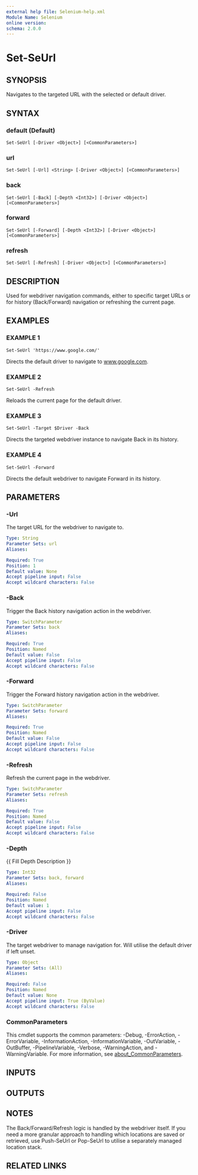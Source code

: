 ```yaml
---
external help file: Selenium-help.xml
Module Name: Selenium
online version:
schema: 2.0.0
---
```


# Set-SeUrl

## SYNOPSIS
Navigates to the targeted URL with the selected or default driver.

## SYNTAX

### default (Default)
```
Set-SeUrl [-Driver <Object>] [<CommonParameters>]
```

### url
```
Set-SeUrl [-Url] <String> [-Driver <Object>] [<CommonParameters>]
```

### back
```
Set-SeUrl [-Back] [-Depth <Int32>] [-Driver <Object>] [<CommonParameters>]
```

### forward
```
Set-SeUrl [-Forward] [-Depth <Int32>] [-Driver <Object>] [<CommonParameters>]
```

### refresh
```
Set-SeUrl [-Refresh] [-Driver <Object>] [<CommonParameters>]
```

## DESCRIPTION
Used for webdriver navigation commands, either to specific target URLs or
for history (Back/Forward) navigation or refreshing the current page.

## EXAMPLES

### EXAMPLE 1
```
Set-SeUrl 'https://www.google.com/'
```

Directs the default driver to navigate to www.google.com.

### EXAMPLE 2
```
Set-SeUrl -Refresh
```

Reloads the current page for the default driver.

### EXAMPLE 3
```
Set-SeUrl -Target $Driver -Back
```

Directs the targeted webdriver instance to navigate Back in its history.

### EXAMPLE 4
```
Set-SeUrl -Forward
```

Directs the default webdriver to navigate Forward in its history.

## PARAMETERS

### -Url
The target URL for the webdriver to navigate to.

```yaml
Type: String
Parameter Sets: url
Aliases:

Required: True
Position: 1
Default value: None
Accept pipeline input: False
Accept wildcard characters: False
```

### -Back
Trigger the Back history navigation action in the webdriver.

```yaml
Type: SwitchParameter
Parameter Sets: back
Aliases:

Required: True
Position: Named
Default value: False
Accept pipeline input: False
Accept wildcard characters: False
```

### -Forward
Trigger the Forward history navigation action in the webdriver.

```yaml
Type: SwitchParameter
Parameter Sets: forward
Aliases:

Required: True
Position: Named
Default value: False
Accept pipeline input: False
Accept wildcard characters: False
```

### -Refresh
Refresh the current page in the webdriver.

```yaml
Type: SwitchParameter
Parameter Sets: refresh
Aliases:

Required: True
Position: Named
Default value: False
Accept pipeline input: False
Accept wildcard characters: False
```

### -Depth
{{ Fill Depth Description }}

```yaml
Type: Int32
Parameter Sets: back, forward
Aliases:

Required: False
Position: Named
Default value: 1
Accept pipeline input: False
Accept wildcard characters: False
```

### -Driver
The target webdriver to manage navigation for.
Will utilise the
default driver if left unset.

```yaml
Type: Object
Parameter Sets: (All)
Aliases:

Required: False
Position: Named
Default value: None
Accept pipeline input: True (ByValue)
Accept wildcard characters: False
```

### CommonParameters
This cmdlet supports the common parameters: -Debug, -ErrorAction, -ErrorVariable, -InformationAction, -InformationVariable, -OutVariable, -OutBuffer, -PipelineVariable, -Verbose, -WarningAction, and -WarningVariable. For more information, see [about_CommonParameters](http://go.microsoft.com/fwlink/?LinkID=113216).

## INPUTS

## OUTPUTS

## NOTES
The Back/Forward/Refresh logic is handled by the webdriver itself.
If you
need a more granular approach to handling which locations are saved or
retrieved, use Push-SeUrl or Pop-SeUrl to utilise a separately managed
location stack.

## RELATED LINKS
